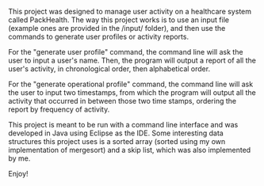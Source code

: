 This project was designed to manage user activity on a healthcare system called PackHealth.  The way this project works is to use an
input file (example ones are provided in the /input/ folder), and then use the commands to generate user profiles or activity reports.

For the "generate user profile" command, the command line will ask the user to input a user's name. 
Then, the program will output a report of all the user's activity, in chronological order, then alphabetical order. 

For the "generate operational profile" command, the command line will ask the user to input two timestamps, from which the program will
output all the activity that occurred in between those two time stamps, ordering the report by frequency of activity.

This project is meant to be run with a command line interface and was developed in Java using Eclipse as the IDE.  Some interesting data
structures this project uses is a sorted array (sorted using my own implementation of mergesort) and a skip list, which was also implemented by me.

Enjoy!
